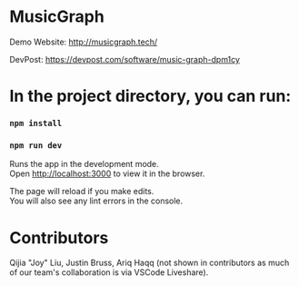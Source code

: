 # MusicGraph
Demo Website: http://musicgraph.tech/

DevPost: https://devpost.com/software/music-graph-dpm1cy

# In the project directory, you can run:

### `npm install`
### `npm run dev`

Runs the app in the development mode.<br />
Open [http://localhost:3000](http://localhost:3000) to view it in the browser.

The page will reload if you make edits.<br />
You will also see any lint errors in the console.

# Contributors
Qijia "Joy" Liu, Justin Bruss, Ariq Haqq (not shown in contributors as much of our team's collaboration is via VSCode Liveshare).

